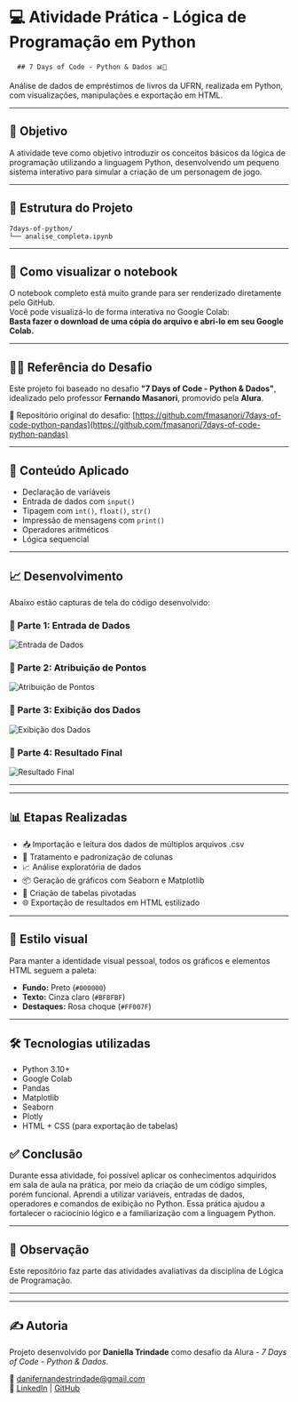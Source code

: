 # 💻 Atividade Prática - Lógica de Programação em Python
      ## 7 Days of Code - Python & Dados 📊🐍

Análise de dados de empréstimos de livros da UFRN, realizada em Python, com visualizações, manipulações e exportação em HTML.


---

## 🎯 Objetivo

A atividade teve como objetivo introduzir os conceitos básicos da lógica de programação utilizando a linguagem Python, desenvolvendo um pequeno sistema interativo para simular a criação de um personagem de jogo.  

---

## 📁 Estrutura do Projeto

```
7days-of-python/
└── analise_completa.ipynb
```

---

## 🚀 Como visualizar o notebook

O notebook completo está muito grande para ser renderizado diretamente pelo GitHub.  
Você pode visualizá-lo de forma interativa no Google Colab:  
**Basta fazer o download de uma cópia do arquivo e abri-lo em seu Google Colab.**

---

## 👨‍🏫 Referência do Desafio

Este projeto foi baseado no desafio **"7 Days of Code - Python & Dados"**, idealizado pelo professor **Fernando Masanori**, promovido pela **Alura**.

🔗 Repositório original do desafio: [https://github.com/fmasanori/7days-of-code-python-pandas](https://github.com/fmasanori/7days-of-code-python-pandas)

---

## 🧠 Conteúdo Aplicado

- Declaração de variáveis  
- Entrada de dados com `input()`  
- Tipagem com `int()`, `float()`, `str()`  
- Impressão de mensagens com `print()`  
- Operadores aritméticos  
- Lógica sequencial  

---

## 📈 Desenvolvimento

Abaixo estão capturas de tela do código desenvolvido:

### 🧾 Parte 1: Entrada de Dados
![Entrada de Dados](./IMG_4630.png)

### 🧾 Parte 2: Atribuição de Pontos
![Atribuição de Pontos](./IMG_4631.png)

### 🧾 Parte 3: Exibição dos Dados
![Exibição dos Dados](./IMG_4632.png)

### 🧾 Parte 4: Resultado Final
![Resultado Final](./IMG_4633.png)

---
---

## 📊 Etapas Realizadas

- 📥 Importação e leitura dos dados de múltiplos arquivos .csv  
- 🧹 Tratamento e padronização de colunas  
- 📈 Análise exploratória de dados  
- 📦 Geração de gráficos com Seaborn e Matplotlib  
- 🧾 Criação de tabelas pivotadas  
- 🌐 Exportação de resultados em HTML estilizado  

---

## 🎨 Estilo visual

Para manter a identidade visual pessoal, todos os gráficos e elementos HTML seguem a paleta:

- **Fundo:** Preto (`#000000`)  
- **Texto:** Cinza claro (`#BFBFBF`)  
- **Destaques:** Rosa choque (`#FF007F`)  

---

## 🛠️ Tecnologias utilizadas

- Python 3.10+  
- Google Colab  
- Pandas  
- Matplotlib  
- Seaborn  
- Plotly  
- HTML + CSS (para exportação de tabelas)  


## ✅ Conclusão

Durante essa atividade, foi possível aplicar os conhecimentos adquiridos em sala de aula na prática, por meio da criação de um código simples, porém funcional. Aprendi a utilizar variáveis, entradas de dados, operadores e comandos de exibição no Python. Essa prática ajudou a fortalecer o raciocínio lógico e a familiarização com a linguagem Python.

---

## 📌 Observação

Este repositório faz parte das atividades avaliativas da disciplina de Lógica de Programação.

---

---

## ✍️ Autoria

Projeto desenvolvido por **Daniella Trindade** como desafio da Alura - *7 Days of Code - Python & Dados*.

📧 danifernandestrindade@gmail.com  
🔗 [LinkedIn](#) | [GitHub](#)